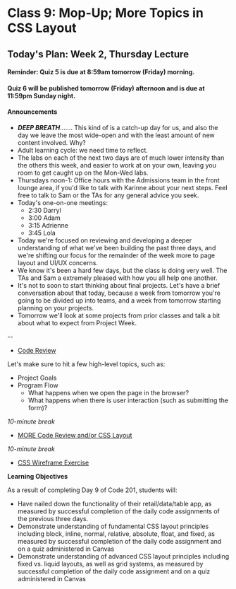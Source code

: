 # Class 9: Mop-Up; More Topics in CSS Layout

<a id="top"></a>
## Today's Plan: Week 2, Thursday Lecture

#### Reminder: Quiz 5 is due at 8:59am tomorrow (Friday) morning.

#### Quiz 6 will be published tomorrow (Friday) afternoon and is due at 11:59pm Sunday night.

#### Announcements
 - ***DEEP BREATH***....... This kind of is a catch-up day for us, and also the day we leave the most wide-open and with the least amount of new content involved. Why?
  - Adult learning cycle: we need time to reflect.
  - The labs on each of the next two days are of much lower intensity than the others this week, and easier to work at on your own, leaving you room to get caught up on the Mon-Wed labs.
 - Thursdays noon-1: Office hours with the Admissions team in the front lounge area, if you'd like to talk with Karinne about your next steps. Feel free to talk to Sam or the TAs for any general advice you seek.
 - Today's one-on-one meetings:
 	- 2:30 Darryl
 	- 3:00 Adam
 	- 3:15 Adrienne
 	- 3:45 Lola
 - Today we're focused on reviewing and developing a deeper understanding of what we've been building the past three days, and we're shifting our focus for the remainder of the week more to page layout and UI/UX concerns.
 - We know it's been a hard few days, but the class is doing very well. The TAs and Sam a extremely pleased with how you all help one another.
 - It's not to soon to start thinking about final projects. Let's have a brief conversation about that today, because a week from tomorrow you're going to be divided up into teams, and  a week from tomorrow starting planning on your projects.
 - Tomorrow we'll look at some projects from prior classes and talk a bit about what to expect from Project Week.

--

- [Code Review](#codereview)

Let's make sure to hit a few high-level topics, such as:

  - Project Goals
  - Program Flow
    - What happens when we open the page in the browser?
    - What happens when there is user interaction (such as submitting the form)?

*10-minute break*

- [MORE Code Review and/or CSS Layout](#codereview)

*10-minute break*

- [CSS Wireframe Exercise](#css)


**Learning Objectives**

As a result of completing Day 9 of Code 201, students will:

- Have nailed down the functionality of their retail/data/table app, as measured by successful completion of the daily code assignments of the previous three days.
- Demonstrate understanding of fundamental CSS layout principles including block, inline, normal, relative, absolute, float, and fixed, as measured by successful completion of the daily code assignment and on a quiz administered in Canvas
- Demonstrate understanding of advanced CSS layout principles including fixed vs. liquid layouts, as well as grid systems, as measured by successful completion of the daily code assignment and on a quiz administered in Canvas
